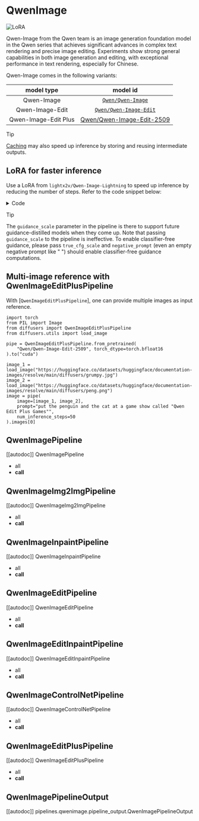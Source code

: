 <!-- Copyright 2025 The HuggingFace Team. All rights reserved.
#
# Licensed under the Apache License, Version 2.0 (the "License");
# you may not use this file except in compliance with the License.
# You may obtain a copy of the License at
#
#     http://www.apache.org/licenses/LICENSE-2.0
#
# Unless required by applicable law or agreed to in writing, software
# distributed under the License is distributed on an "AS IS" BASIS,
# WITHOUT WARRANTIES OR CONDITIONS OF ANY KIND, either express or implied.
# See the License for the specific language governing permissions and
# limitations under the License. -->

# QwenImage

<div class="flex flex-wrap space-x-1">
  <img alt="LoRA" src="https://img.shields.io/badge/LoRA-d8b4fe?style=flat"/>
</div>

Qwen-Image from the Qwen team is an image generation foundation model in the Qwen series that achieves significant advances in complex text rendering and precise image editing. Experiments show strong general capabilities in both image generation and editing, with exceptional performance in text rendering, especially for Chinese.

Qwen-Image comes in the following variants:

| model type | model id |
|:----------:|:--------:|
| Qwen-Image | [`Qwen/Qwen-Image`](https://huggingface.co/Qwen/Qwen-Image) |
| Qwen-Image-Edit | [`Qwen/Qwen-Image-Edit`](https://huggingface.co/Qwen/Qwen-Image-Edit) |
| Qwen-Image-Edit Plus | [Qwen/Qwen-Image-Edit-2509](https://huggingface.co/Qwen/Qwen-Image-Edit-2509) |

> [!TIP]
> [Caching](../../optimization/cache) may also speed up inference by storing and reusing intermediate outputs.

## LoRA for faster inference

Use a LoRA from `lightx2v/Qwen-Image-Lightning` to speed up inference by reducing the
number of steps. Refer to the code snippet below:

<details>
<summary>Code</summary>

```py
from diffusers import DiffusionPipeline, FlowMatchEulerDiscreteScheduler
import torch 
import math

ckpt_id = "Qwen/Qwen-Image"

# From
# https://github.com/ModelTC/Qwen-Image-Lightning/blob/342260e8f5468d2f24d084ce04f55e101007118b/generate_with_diffusers.py#L82C9-L97C10
scheduler_config = {
    "base_image_seq_len": 256,
    "base_shift": math.log(3),  # We use shift=3 in distillation
    "invert_sigmas": False,
    "max_image_seq_len": 8192,
    "max_shift": math.log(3),  # We use shift=3 in distillation
    "num_train_timesteps": 1000,
    "shift": 1.0,
    "shift_terminal": None,  # set shift_terminal to None
    "stochastic_sampling": False,
    "time_shift_type": "exponential",
    "use_beta_sigmas": False,
    "use_dynamic_shifting": True,
    "use_exponential_sigmas": False,
    "use_karras_sigmas": False,
}
scheduler = FlowMatchEulerDiscreteScheduler.from_config(scheduler_config)
pipe = DiffusionPipeline.from_pretrained(
    ckpt_id, scheduler=scheduler, torch_dtype=torch.bfloat16
).to("cuda")
pipe.load_lora_weights(
    "lightx2v/Qwen-Image-Lightning", weight_name="Qwen-Image-Lightning-8steps-V1.0.safetensors"
)

prompt = "a tiny astronaut hatching from an egg on the moon, Ultra HD, 4K, cinematic composition."
negative_prompt = " "
image = pipe(
    prompt=prompt,
    negative_prompt=negative_prompt,
    width=1024,
    height=1024,
    num_inference_steps=8,
    true_cfg_scale=1.0,
    generator=torch.manual_seed(0),
).images[0]
image.save("qwen_fewsteps.png")
```

</details>

> [!TIP]
> The `guidance_scale` parameter in the pipeline is there to support future guidance-distilled models when they come up. Note that passing `guidance_scale` to the pipeline is ineffective. To enable classifier-free guidance, please pass `true_cfg_scale` and `negative_prompt` (even an empty negative prompt like " ") should enable classifier-free guidance computations.

## Multi-image reference with QwenImageEditPlusPipeline

With [`QwenImageEditPlusPipeline`], one can provide multiple images as input reference.

```
import torch
from PIL import Image
from diffusers import QwenImageEditPlusPipeline
from diffusers.utils import load_image

pipe = QwenImageEditPlusPipeline.from_pretrained(
    "Qwen/Qwen-Image-Edit-2509", torch_dtype=torch.bfloat16
).to("cuda")

image_1 = load_image("https://huggingface.co/datasets/huggingface/documentation-images/resolve/main/diffusers/grumpy.jpg")
image_2 = load_image("https://huggingface.co/datasets/huggingface/documentation-images/resolve/main/diffusers/peng.png")
image = pipe(
    image=[image_1, image_2], 
    prompt="put the penguin and the cat at a game show called "Qwen Edit Plus Games"", 
    num_inference_steps=50
).images[0]
```

## QwenImagePipeline

[[autodoc]] QwenImagePipeline
  - all
  - __call__

## QwenImageImg2ImgPipeline

[[autodoc]] QwenImageImg2ImgPipeline
  - all
  - __call__

## QwenImageInpaintPipeline

[[autodoc]] QwenImageInpaintPipeline
  - all
  - __call__

## QwenImageEditPipeline

[[autodoc]] QwenImageEditPipeline
  - all
  - __call__

## QwenImageEditInpaintPipeline

[[autodoc]] QwenImageEditInpaintPipeline
  - all
  - __call__

## QwenImageControlNetPipeline

[[autodoc]] QwenImageControlNetPipeline
  - all
  - __call__

## QwenImageEditPlusPipeline

[[autodoc]] QwenImageEditPlusPipeline
  - all
  - __call__

## QwenImagePipelineOutput

[[autodoc]] pipelines.qwenimage.pipeline_output.QwenImagePipelineOutput